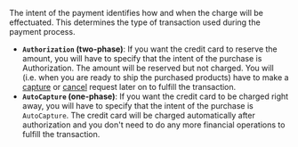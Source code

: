 The intent of the payment identifies how and when the charge will be
effectuated. This determines the type of transaction used during the payment
process.

* **`Authorization` (two-phase)**: If you want the credit card to reserve the
  amount, you will have to specify that the intent of the purchase is
  Authorization. The amount will be reserved but not charged. You will (i.e.
  when you are ready to ship the purchased products) have to make a
  [capture][capture] or [cancel][cancel] request later on to fulfill the
  transaction.
* **`AutoCapture` (one-phase)**:  If you want the credit card to be charged
  right away, you will have to specify that the intent of the purchase is
  `AutoCapture`. The credit card will be charged automatically after
  authorization and you don't need to do any more financial operations to
  fulfill the transaction.

[capture]: ./after-payment/#capture
[cancel]: ./after-payment/#cancellations
